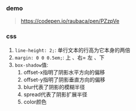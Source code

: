 ### demo
>https://codepen.io/raubaca/pen/PZzpVe

### css
1. `line-height: 2;`: 单行文本的行高为它本身的两倍
2. `margin: 0 0 0.5em;`: 上 、右= 左 、下
3. `box-shadow`值:
   1. offset-x指明了阴影水平方向的偏移
   2. offset-y指明了阴影垂直方向的偏移
   3. blur代表了阴影的模糊半径
   4. spread代表了阴影扩展半径
   5. color颜色